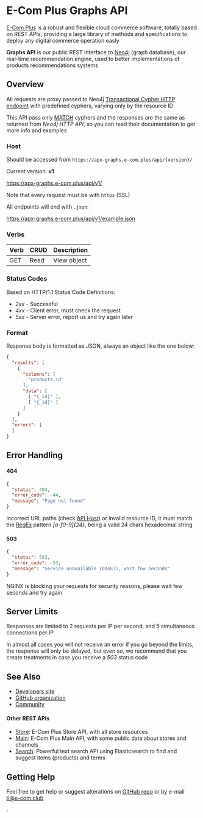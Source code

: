 # E-Com Plus Graphs API

[E-Com Plus](https://www.e-com.plus)
is a robust and flexible cloud commerce software,
totally based on REST APIs, providing a large library of methods and specifications
to deploy any digital commerce operation easly

**Graphs API** is our public REST interface to
[Neo4j](https://neo4j.com/) (graph database),
our real-time recommendation engine, used to better implementations of
products recommendations systems

## Overview

All requests are proxy passed to Neo4j
[Transactional Cypher HTTP endpoint](https://neo4j.com/docs/developer-manual/3.3/http-api/#http-api-transactional)
with predefined cyphers, varying only by the resource ID

This API pass only
[MATCH](https://neo4j.com/docs/developer-manual/current/cypher/clauses/match/)
cyphers and the responses are the same as returned from _Neo4j HTTP API_,
so you can read their documentation to get more info and examples

### Host

Should be accessed from `https://apx-graphs.e-com.plus/api/{version}/`

Current version: **v1**

https://apx-graphs.e-com.plus/api/v1/

Note that every request must be with `https` (SSL)

All endpoints will end with `.json`:

https://apx-graphs.e-com.plus/api/v1/example.json

### Verbs

| Verb    | CRUD           | Description             |
|:--------|----------------|-------------------------|
| GET     | Read           | View object             |

### Status Codes

Based on HTTP/1.1 Status Code Definitions:

- *2xx* - Successful
- *4xx* - Client error, must check the request
- *5xx* - Server error, report us and try again later

### Format

Response body is formatted as JSON, always an object like the one below:

```json
{
  "results": [
    {
      "columns": [
        "products.id"
      ],
      "data": [
        [ "{_id}" ],
        [ "{_id}" ]
      ]
    }
  ],
  "errors": [
  ]
}
```

## Error Handling

#### 404

```json
{
  "status": 404,
  "error_code": -44,
  "message": "Page not found"
}
```

Incorrect URL paths (check [API Host](#introduction/overview/host))
or invalid resource ID, it must match the
[RegEx](https://regexr.com/) pattern _[a-f0-9]{24}_,
being a valid 24 chars hexadecimal string

#### 503

```json
{
  "status": 503,
  "error_code": -53,
  "message": "Service unavailable (DDoS?), wait few seconds"
}
```

NGINX is blocking your requests for security reasons, please wait few seconds and try again

## Server Limits

Responses are limited to 2 requests per IP per second,
and 5 simultaneous connections per IP

In almost all cases you will not receive an error if you go beyond the limits,
the response will only be delayed, but even so,
we recommend that you create treatments in case you receive a *503* status code

## See Also

- [Developers site](https://developers.e-com.plus)
- [GitHub organization](https://github.com/ecomclub)
- [Community](https://community.e-com.plus)

#### Other REST APIs

- [Store](https://ecomstore.docs.apiary.io):
E-Com Plus Store API, with all store resources
- [Main](https://ecomplus.docs.apiary.io):
E-Com Plus Main API, with some public data about stores and channels
- [Search](https://ecomsearch.docs.apiary.io):
Powerful text search API using Elasticsearch to find and suggest items (products) and terms

## Getting Help

Feel free to get help or suggest alterations on
[GitHub repo](https://github.com/ecomclub/ecomplus-graphs-api-docs) or by e-mail
[ti@e-com.club](mailto:ti@e-com.club)

:[](products/blueprint.apib)
